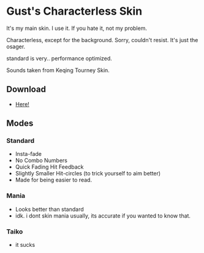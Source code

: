 # Gust's Characterless Skin
It's my main skin. I use it.
If you hate it, not my problem.

Characterless, except for the background. Sorry, couldn't resist. It's just the osager.

standard is very.. performance optimized.

Sounds taken from Keqing Tourney Skin.
## Download
- [Here!](https://github.com/grhw/guhw-characterless-skin/releases)

## Modes
### Standard
- Insta-fade
- No Combo Numbers
- Quick Fading Hit Feedback
- Slightly Smaller Hit-circles (to trick yourself to aim better) 
- Made for being easier to read.
### Mania
- Looks better than standard
- idk. i dont skin mania usually, its accurate if you wanted to know that.
### Taiko
- it sucks